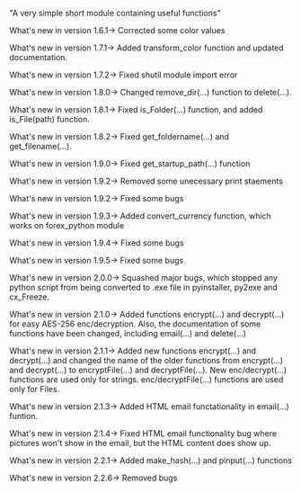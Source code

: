 "A very simple short module containing useful functions"


What's new in version 1.6.1-> Corrected some color values

What's new in version 1.7.1-> Added transform_color function and updated documentation.

What's new in version 1.7.2-> Fixed shutil module import error

What's new in version 1.8.0-> Changed remove_dir(...) function to delete(...).

What's new in version 1.8.1-> Fixed is_Folder(...) function, and added is_File(path) function.

What's new in version 1.8.2-> Fixed get_foldername(...) and get_filename(...).

What's new in version 1.9.0-> Fixed get_startup_path(...) function

What's new in version 1.9.2-> Removed some unecessary print staements

What's new in version 1.9.2-> Fixed some bugs

What's new in version 1.9.3-> Added convert_currency function, which works on forex_python module

What's new in version 1.9.4-> Fixed some bugs

What's new in version 1.9.5-> Fixed some bugs

What's new in version 2.0.0-> Squashed major bugs, which stopped any python script from being 
converted to .exe file in pyinstaller, py2exe and cx_Freeze.

What's new in version 2.1.0-> Added functions encrypt(...) and decrypt(...) for easy AES-256 enc/decryption.
Also, the documentation of some functions have been changed, including email(...) and delete(...)

What's new in version 2.1.1-> Added new functions encrypt(...) and decrypt(...) and changed the
name of the older functions from encrypt(...) and decrypt(...) to encryptFile(...) and decryptFile(...).
New enc/decrypt(...) functions are used only for strings. enc/decryptFile(...) functions are
used only for Files.

What's new in version 2.1.3-> Added HTML email functationality in email(...) funtion.

What's new in version 2.1.4-> Fixed HTML email functionality bug where pictures won't show 
in the email, but the HTML content does show up.

What's new in version 2.2.1-> Added make_hash(...) and pinput(...) functions

What's new in version 2.2.6-> Removed bugs
